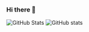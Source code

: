 ### Hi there 👋

<!--
**gokarna14/gokarna14** is a ✨ _special_ ✨ repository because its `README.md` (this file) appears on your GitHub profile.

Here are some ideas to get you started:

- 🔭 I’m currently working on ...
- 🌱 I’m currently learning ...
- 👯 I’m looking to collaborate on ...
- 🤔 I’m looking for help with ...
- 💬 Ask me about ...
- 📫 How to reach me: ...
- 😄 Pronouns: ...
- ⚡ Fun fact: ...
-->

![GitHub Stats](https://github-readme-stats.vercel.app/api?username=gokarna14&theme=radical)
![GitHub stats](https://github-readme-stats.vercel.app/api?username=gokarna14&show_icons=true&theme=radical)
